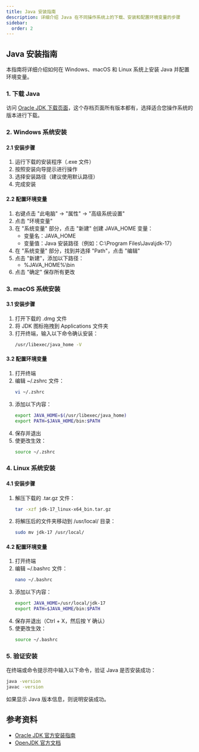 ```yaml
---
title: Java 安装指南
description: 详细介绍 Java 在不同操作系统上的下载、安装和配置环境变量的步骤
sidebar:
  order: 2
---
```


## Java 安装指南

本指南将详细介绍如何在 Windows、macOS 和 Linux 系统上安装 Java 并配置环境变量。

### 1. 下载 Java

访问 [Oracle JDK 下载页面](https://www.oracle.com/java/technologies/downloads/archive/)，这个存档页面所有版本都有，选择适合您操作系统的版本进行下载。

### 2. Windows 系统安装

#### 2.1 安装步骤
1. 运行下载的安装程序（.exe 文件）
2. 按照安装向导提示进行操作
3. 选择安装路径（建议使用默认路径）
4. 完成安装

#### 2.2 配置环境变量
1. 右键点击 "此电脑" -> "属性" -> "高级系统设置"
2. 点击 "环境变量"
3. 在 "系统变量" 部分，点击 "新建" 创建 JAVA_HOME 变量：
   - 变量名：JAVA_HOME
   - 变量值：Java 安装路径（例如：C:\Program Files\Java\jdk-17）
4. 在 "系统变量" 部分，找到并选择 "Path"，点击 "编辑"
5. 点击 "新建"，添加以下路径：
   - %JAVA_HOME%\bin
6. 点击 "确定" 保存所有更改

### 3. macOS 系统安装

#### 3.1 安装步骤
1. 打开下载的 .dmg 文件
2. 将 JDK 图标拖拽到 Applications 文件夹
3. 打开终端，输入以下命令确认安装：
   ```bash
   /usr/libexec/java_home -V
   ```

#### 3.2 配置环境变量
1. 打开终端
2. 编辑 ~/.zshrc 文件：
   ```bash
   vi ~/.zshrc
   ```
3. 添加以下内容：
   ```bash
   export JAVA_HOME=$(/usr/libexec/java_home)
   export PATH=$JAVA_HOME/bin:$PATH
   ```
4. 保存并退出
5. 使更改生效：
   ```bash
   source ~/.zshrc
   ```

### 4. Linux 系统安装

#### 4.1 安装步骤
1. 解压下载的 .tar.gz 文件：
   ```bash
   tar -xzf jdk-17_linux-x64_bin.tar.gz
   ```
2. 将解压后的文件夹移动到 /usr/local/ 目录：
   ```bash
   sudo mv jdk-17 /usr/local/
   ```

#### 4.2 配置环境变量
1. 打开终端
2. 编辑 ~/.bashrc 文件：
   ```bash
   nano ~/.bashrc
   ```
3. 添加以下内容：
   ```bash
   export JAVA_HOME=/usr/local/jdk-17
   export PATH=$JAVA_HOME/bin:$PATH
   ```
4. 保存并退出（Ctrl + X，然后按 Y 确认）
5. 使更改生效：
   ```bash
   source ~/.bashrc
   ```

### 5. 验证安装

在终端或命令提示符中输入以下命令，验证 Java 是否安装成功：
```bash
java -version
javac -version
```

如果显示 Java 版本信息，则说明安装成功。

## 参考资料

- [Oracle JDK 官方安装指南](https://docs.oracle.com/en/java/javase/17/install/overview-jdk-installation.html)
- [OpenJDK 官方文档](https://openjdk.java.net/install/)

